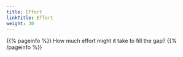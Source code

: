 ```yaml
---
title: Effort
linkTitle: Effort
weight: 30
---
```


{{% pageinfo %}}
How much effort might it take to fill the gap?
{{% /pageinfo %}}

